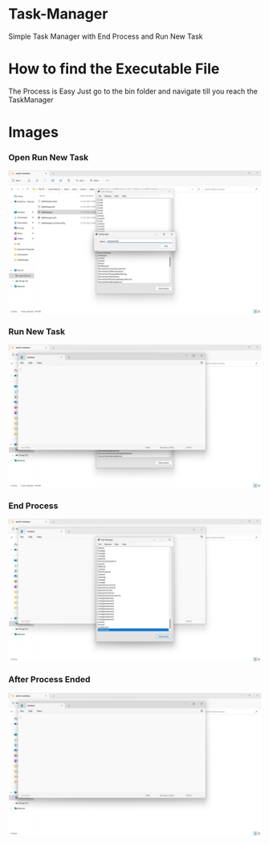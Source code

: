 # Task-Manager
Simple Task Manager with End Process and Run New Task

# How to find the Executable File
The Process is Easy Just go to the bin folder and navigate till you reach the TaskManager

# Images

### Open Run New Task
![alt text](Screenshots/1.png)

### Run New Task
![alt text](Screenshots/2.png)

### End Process
![alt text](Screenshots/3.png)

### After Process Ended
![alt text](Screenshots/4.png)
